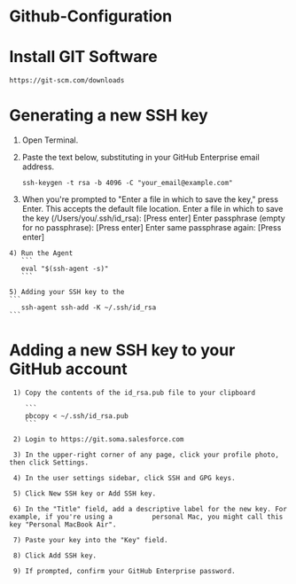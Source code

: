 # Github-Configuration

# Install GIT Software
    https://git-scm.com/downloads
  
# Generating a new SSH key

   1) Open Terminal.
   2) Paste the text below, substituting in your GitHub Enterprise email address.
      ```
      ssh-keygen -t rsa -b 4096 -C "your_email@example.com"
      ```
      
   3) When you're prompted to "Enter a file in which to save the key," press Enter. This accepts the default file location.
       Enter a file in which to save the key (/Users/you/.ssh/id_rsa): [Press enter]
       Enter passphrase (empty for no passphrase): [Press enter]
       Enter same passphrase again: [Press enter]

    4) Run the Agent
       ```
       eval "$(ssh-agent -s)"
       ```
       
    5) Adding your SSH key to the 
    ```
       ssh-agent ssh-add -K ~/.ssh/id_rsa
    ```
       
  # Adding a new SSH key to your GitHub account
  
     1) Copy the contents of the id_rsa.pub file to your clipboard 
        
        ```
        pbcopy < ~/.ssh/id_rsa.pub
        ```
        
     2) Login to https://git.soma.salesforce.com
        
     3) In the upper-right corner of any page, click your profile photo, then click Settings.
     
     4) In the user settings sidebar, click SSH and GPG keys.
     
     5) Click New SSH key or Add SSH key.
     
     6) In the "Title" field, add a descriptive label for the new key. For example, if you're using a          personal Mac, you might call this key "Personal MacBook Air".
     
     7) Paste your key into the "Key" field.
     
     8) Click Add SSH key.
     
     9) If prompted, confirm your GitHub Enterprise password.
